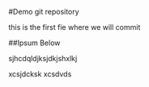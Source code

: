 #Demo git repository

this is the first fie where we will commit

##Ipsum Below

sjhcdqldjksjdkjshxlkj

xcsjdcksk
xcsdvds